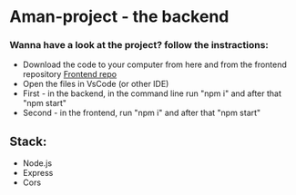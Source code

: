 <h1> Aman-project - the backend </h1>
<h3> Wanna have a look at the project? follow the instractions:</h3>
<ul>
  <li>Download the code to your computer from here and from the frontend repository <a href="https://github.com/boazderi/aman-proj-frontend"> Frontend repo </a> </li>
  <li> Open the files in VsCode (or other IDE)</li>
  <li> First - in the backend, in the command line run "npm i" and after that "npm start" </li>
  <li> Second - in the frontend, run "npm i" and after that "npm start" </li>
</ul>

<h2>Stack: </h2>
<ul>
  <li>Node.js</li>
  <li>Express</li>
  <li>Cors</li>
</ul>
